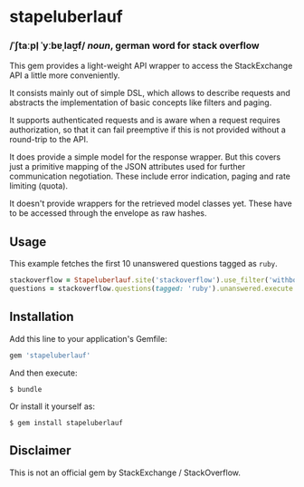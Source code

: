 stapeluberlauf
==============
### /ˈʃtaːpl̩ ˈyːbɐˌlaʊ̯f/ _noun_, german word for stack overflow

This gem provides a light-weight API wrapper to access the StackExchange API a little more conveniently.

It consists mainly out of simple DSL, which allows to describe requests and abstracts the implementation of basic
concepts like filters and paging.

It supports authenticated requests and is aware when a request requires authorization, so that it can fail preemptive
if this is not provided without a round-trip to the API.

It does provide a simple model for the response wrapper. But this covers just a primitive mapping of the JSON attributes
used for further communication negotiation. These include error indication, paging and rate limiting (quota).

It doesn't provide wrappers for the retrieved model classes yet. These have to be accessed through the envelope as raw
hashes.

## Usage

This example fetches the first 10 unanswered questions tagged as `ruby`.

```ruby
stackoverflow = Stapeluberlauf.site('stackoverflow').use_filter('withbody')
questions = stackoverflow.questions(tagged: 'ruby').unanswered.execute
```

## Installation

Add this line to your application's Gemfile:

```ruby
gem 'stapeluberlauf'
```

And then execute:

    $ bundle

Or install it yourself as:

    $ gem install stapeluberlauf

## Disclaimer

This is not an official gem by StackExchange / StackOverflow.
